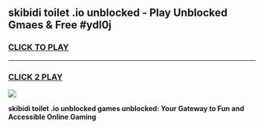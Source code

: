 
## skibidi toilet .io unblocked - Play Unblocked Gmaes & Free #ydl0j
<h3>
<a href="https://news.freeplayer.one?title=skibidi_toilet_.io_unblocked&ref=24F">CLICK TO PLAY</a></h3>
<hr>

<h3>
<a href="https://news.freeplayer.one?title=skibidi_toilet_.io_unblocked&ref=24F">CLICK 2 PLAY</a>
  
</h3>

<a href="https://news.freeplayer.one?title=skibidi_toilet_.io_unblocked&ref=24F/"><img src="https://clearcache.store/games.png"></a>


**skibidi toilet .io unblocked games unblocked: Your Gateway to Fun and Accessible Online Gaming**
